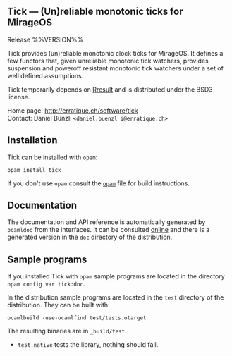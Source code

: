 Tick — (Un)reliable monotonic ticks for MirageOS
-------------------------------------------------------------------------------
Release %%VERSION%%

Tick provides (un)reliable monotonic clock ticks for MirageOS. It
defines a few functors that, given unreliable monotonic tick watchers,
provides suspension and poweroff resistant monotonic tick watchers
under a set of well defined assumptions.

Tick temporarily depends on [Rresult][2] and is distributed under the
BSD3 license.

[2]: http://erratique.ch/software/rresult

Home page: http://erratique.ch/software/tick  
Contact: Daniel Bünzli `<daniel.buenzl i@erratique.ch>`

## Installation

Tick can be installed with `opam`:

    opam install tick

If you don't use `opam` consult the [`opam`](opam) file for build
instructions.

## Documentation

The documentation and API reference is automatically generated by
`ocamldoc` from the interfaces. It can be consulted [online][5]
and there is a generated version in the `doc` directory of the
distribution.

[5]: http://erratique.ch/software/tick/doc/

## Sample programs

If you installed Tick with `opam` sample programs are located in
the directory `opam config var tick:doc`.

In the distribution sample programs are located in the `test`
directory of the distribution. They can be built with:

    ocamlbuild -use-ocamlfind test/tests.otarget

The resulting binaries are in `_build/test`.

- `test.native` tests the library, nothing should fail.
